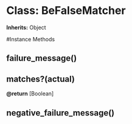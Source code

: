 # Class: BeFalseMatcher
**Inherits:** Object
    




#Instance Methods
## failure_message() [](#method-i-failure_message)

## matches?(actual) [](#method-i-matches?)

**@return** [Boolean] 

## negative_failure_message() [](#method-i-negative_failure_message)

